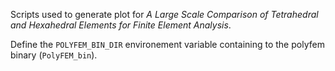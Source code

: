 Scripts used to generate plot for *A Large Scale Comparison of Tetrahedral and Hexahedral Elements for Finite Element Analysis*.

Define the `POLYFEM_BIN_DIR` environement variable containing to the polyfem binary (`PolyFEM_bin`).
